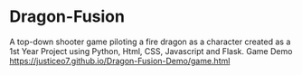 # Dragon-Fusion
A top-down shooter game piloting a fire dragon as a character created as a 1st Year Project using Python, Html, CSS, Javascript and Flask.
Game Demo https://justiceo7.github.io/Dragon-Fusion-Demo/game.html
